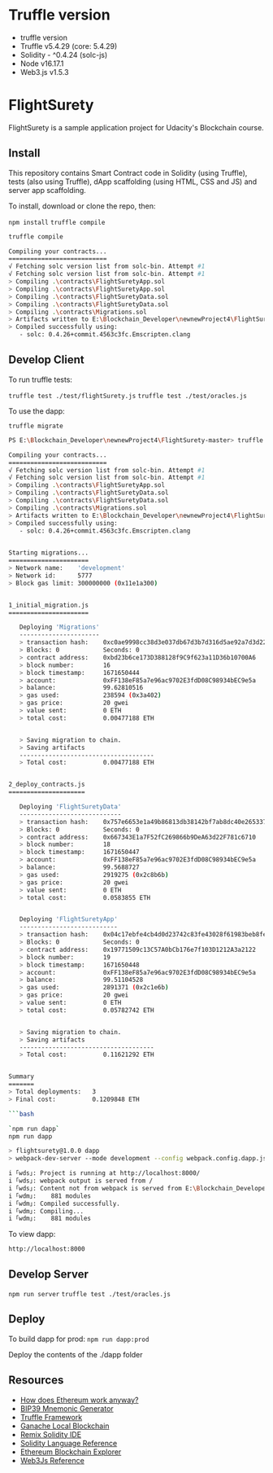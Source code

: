 # Truffle version

* truffle version
* Truffle v5.4.29 (core: 5.4.29)
* Solidity - ^0.4.24 (solc-js)
* Node v16.17.1
* Web3.js v1.5.3

# FlightSurety

FlightSurety is a sample application project for Udacity's Blockchain course.

## Install

This repository contains Smart Contract code in Solidity (using Truffle), tests (also using Truffle), dApp scaffolding (using HTML, CSS and JS) and server app scaffolding.

To install, download or clone the repo, then:

`npm install`
`truffle compile`
```bash
truffle compile

Compiling your contracts...
===========================
√ Fetching solc version list from solc-bin. Attempt #1
√ Fetching solc version list from solc-bin. Attempt #1
> Compiling .\contracts\FlightSuretyApp.sol
> Compiling .\contracts\FlightSuretyApp.sol
> Compiling .\contracts\FlightSuretyData.sol
> Compiling .\contracts\FlightSuretyData.sol
> Compiling .\contracts\Migrations.sol
> Artifacts written to E:\Blockchain_Developer\newnewProject4\FlightSurety-master\build\contracts
> Compiled successfully using:
   - solc: 0.4.26+commit.4563c3fc.Emscripten.clang
```
## Develop Client

To run truffle tests:

`truffle test ./test/flightSurety.js`
`truffle test ./test/oracles.js`

To use the dapp:

`truffle migrate`
```bash
PS E:\Blockchain_Developer\newnewProject4\FlightSurety-master> truffle migrate

Compiling your contracts...
===========================
√ Fetching solc version list from solc-bin. Attempt #1
√ Fetching solc version list from solc-bin. Attempt #1
> Compiling .\contracts\FlightSuretyApp.sol
> Compiling .\contracts\FlightSuretyData.sol
> Compiling .\contracts\FlightSuretyData.sol
> Compiling .\contracts\Migrations.sol
> Artifacts written to E:\Blockchain_Developer\newnewProject4\FlightSurety-master\build\contracts
> Compiled successfully using:
   - solc: 0.4.26+commit.4563c3fc.Emscripten.clang

 
Starting migrations...
======================
> Network name:    'development'
> Network id:      5777
> Block gas limit: 300000000 (0x11e1a300)


1_initial_migration.js
======================

   Deploying 'Migrations'
   ----------------------
   > transaction hash:    0xc0ae9998cc38d3e037db67d3b7d316d5ae92a7d3d221d275c80f0f68b5087a38
   > Blocks: 0            Seconds: 0
   > contract address:    0xbd23b6ce173D388128f9C9f623a11D36b10700A6
   > block number:        16
   > block timestamp:     1671650444
   > account:             0xFF138eF85a7e96ac9702E3fdD08C98934bEC9e5a
   > balance:             99.62810516
   > gas used:            238594 (0x3a402)
   > gas price:           20 gwei
   > value sent:          0 ETH
   > total cost:          0.00477188 ETH


   > Saving migration to chain.
   > Saving artifacts
   -------------------------------------
   > Total cost:          0.00477188 ETH


2_deploy_contracts.js
=====================

   Deploying 'FlightSuretyData'
   ----------------------------
   > transaction hash:    0x757e6653e1a49b86813db38142bf7ab8dc40e265337a098f9410dc945783c89a
   > Blocks: 0            Seconds: 0
   > contract address:    0x667343E1a7F52fC269866b9DeA63d22F781c6710
   > block number:        18
   > block timestamp:     1671650447
   > account:             0xFF138eF85a7e96ac9702E3fdD08C98934bEC9e5a
   > balance:             99.5688727
   > gas used:            2919275 (0x2c8b6b)
   > gas price:           20 gwei
   > value sent:          0 ETH
   > total cost:          0.0583855 ETH


   Deploying 'FlightSuretyApp'
   ---------------------------
   > transaction hash:    0x04c17ebfe4cb4d0d23742c83fe43028f61983beb8fe051e7fc4814dbd206bbbb
   > Blocks: 0            Seconds: 0
   > contract address:    0x19771509c13C57A0bCb176e7f103D1212A3a2122
   > block number:        19
   > block timestamp:     1671650448
   > account:             0xFF138eF85a7e96ac9702E3fdD08C98934bEC9e5a
   > balance:             99.51104528
   > gas used:            2891371 (0x2c1e6b)
   > gas price:           20 gwei
   > value sent:          0 ETH
   > total cost:          0.05782742 ETH


   > Saving migration to chain.
   > Saving artifacts
   -------------------------------------
   > Total cost:          0.11621292 ETH


Summary
=======
> Total deployments:   3
> Final cost:          0.1209848 ETH

```bash

`npm run dapp`
npm run dapp

> flightsurety@1.0.0 dapp
> webpack-dev-server --mode development --config webpack.config.dapp.js

i ｢wds｣: Project is running at http://localhost:8000/
i ｢wds｣: webpack output is served from /
i ｢wds｣: Content not from webpack is served from E:\Blockchain_Developer\newnewProject4\FlightSurety-master\dapp
i ｢wdm｣:    881 modules
i ｢wdm｣: Compiled successfully.
i ｢wdm｣: Compiling...
i ｢wdm｣:    881 modules
```

To view dapp:

`http://localhost:8000`



## Develop Server

`npm run server`
`truffle test ./test/oracles.js`

## Deploy

To build dapp for prod:
`npm run dapp:prod`

Deploy the contents of the ./dapp folder


## Resources

* [How does Ethereum work anyway?](https://medium.com/@preethikasireddy/how-does-ethereum-work-anyway-22d1df506369)
* [BIP39 Mnemonic Generator](https://iancoleman.io/bip39/)
* [Truffle Framework](http://truffleframework.com/)
* [Ganache Local Blockchain](http://truffleframework.com/ganache/)
* [Remix Solidity IDE](https://remix.ethereum.org/)
* [Solidity Language Reference](http://solidity.readthedocs.io/en/v0.4.24/)
* [Ethereum Blockchain Explorer](https://etherscan.io/)
* [Web3Js Reference](https://github.com/ethereum/wiki/wiki/JavaScript-API)
